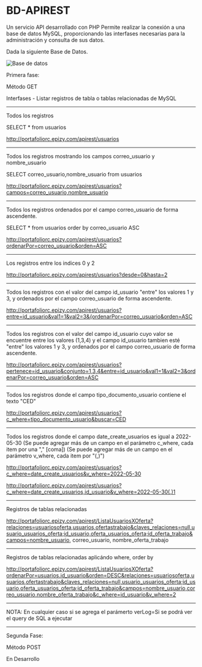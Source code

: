 # BD-APIREST
Un servicio API desarrollado con PHP 
Permite realizar la conexión a una base de datos MySQL, proporcionando las interfases necesarias para la administración y consulta de sus datos.

Dada la siguiente Base de Datos.

![Base de datos](https://user-images.githubusercontent.com/81062997/177688219-b08948d0-4d51-4736-b558-2c857673a2fd.JPG)

Primera fase:

Método GET

Interfases - Listar registros de tabla o tablas relacionadas de MySQL

-----------------------------------------------------------------------------------------------------------------------------------------------------

Todos los registros

SELECT * from usuarios

http://portafoliorc.epizy.com/apirest/usuarios

-----------------------------------------------------------------------------------------------------------------------------------------------------

Todos los registros mostrando los campos correo_usuario y nombre_usuario

SELECT correo_usuario,nombre_usuario from usuarios

http://portafoliorc.epizy.com/apirest/usuarios?campos=correo_usuario,nombre_usuario

-----------------------------------------------------------------------------------------------------------------------------------------------------

Todos los registros ordenados por el campo correo_usuario de forma ascendente.

SELECT * from usuarios order by correo_usuario ASC

http://portafoliorc.epizy.com/apirest/usuarios?ordenarPor=correo_usuario&orden=ASC

-----------------------------------------------------------------------------------------------------------------------------------------------------

Los registros entre los indices 0 y 2



http://portafoliorc.epizy.com/apirest/usuarios?desde=0&hasta=2 

-----------------------------------------------------------------------------------------------------------------------------------------------------

Todos los registros con el valor del campo id_usuario "entre" los valores 1 y 3, y ordenados por el campo correo_usuario de forma ascendente.



http://portafoliorc.epizy.com/apirest/usuarios?entre=id_usuario&val1=1&val2=3&{ordenarPor=correo_usuario&orden=ASC

-----------------------------------------------------------------------------------------------------------------------------------------------------

Todos los registros con el valor del campo id_usuario cuyo valor se encuentre entre los valores (1,3,4) y el campo id_usuario tambien esté "entre" los valores 1 y 3, 
y ordenados por el campo correo_usuario de forma ascendente.



http://portafoliorc.epizy.com/apirest/usuarios?pertenece=id_usuario&conjunto=1,3,4&entre=id_usuario&val1=1&val2=3&ordenarPor=correo_usuario&orden=ASC

-----------------------------------------------------------------------------------------------------------------------------------------------------

Todos los registros donde el campo tipo_documento_usuario contiene el texto "CED"



http://portafoliorc.epizy.com/apirest/usuarios?c_where=tipo_documento_usuario&buscar=CED

-----------------------------------------------------------------------------------------------------------------------------------------------------

Todos los registros donde el campo date_create_usuarios es igual a 2022-05-30 (Se puede agregar más de un campo en el parámetro c_where, cada item por una "," [coma])
(Se puede agregar más de un campo en el parámetro v_where, cada item por "(,)")



http://portafoliorc.epizy.com/apirest/usuarios?c_where=date_create_usuarios&v_where=2022-05-30

http://portafoliorc.epizy.com/apirest/usuarios?c_where=date_create_usuarios,id_usuario&v_where=2022-05-30(,)1

-----------------------------------------------------------------------------------------------------------------------------------------------------

Registros de tablas relacionadas



http://portafoliorc.epizy.com/apirest/ListaUsuariosXOferta?relaciones=usuariosoferta,usuarios,ofertastrabajo&claves_relaciones=null,usuario_usuarios_oferta;id_usuario,oferta_usuarios_oferta;id_oferta_trabajo&campos=nombre_usuario, correo_usuario, nombre_oferta_trabajo

-----------------------------------------------------------------------------------------------------------------------------------------------------

Registros de tablas relacionadas aplicándo where, order by



http://portafoliorc.epizy.com/apirest/ListaUsuariosXOferta?ordenarPor=usuarios.id_usuario&orden=DESC&relaciones=usuariosoferta,usuarios,ofertastrabajo&claves_relaciones=null,usuario_usuarios_oferta;id_usuario,oferta_usuarios_oferta;id_oferta_trabajo&campos=nombre_usuario,correo_usuario,nombre_oferta_trabajo&c_where=id_usuario&v_where=2

-----------------------------------------------------------------------------------------------------------------------------------------------------

NOTA: En cualquier caso si se agrega el parámerto verLog=Si se podrá ver el query de SQL a ejecutar

-----------------------------------------------------------------------------------------------------------------------------------------------------

Segunda Fase:

Método POST

En Desarrollo
